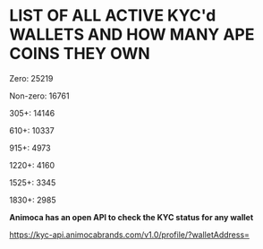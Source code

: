 # LIST OF ALL ACTIVE KYC'd WALLETS AND HOW MANY APE COINS THEY OWN

Zero: 25219

Non-zero: 16761

305+: 14146

610+: 10337

915+: 4973

1220+: 4160

1525+: 3345

1830+: 2985

**Animoca has an open API to check the KYC status for any wallet**

https://kyc-api.animocabrands.com/v1.0/profile/?walletAddress=